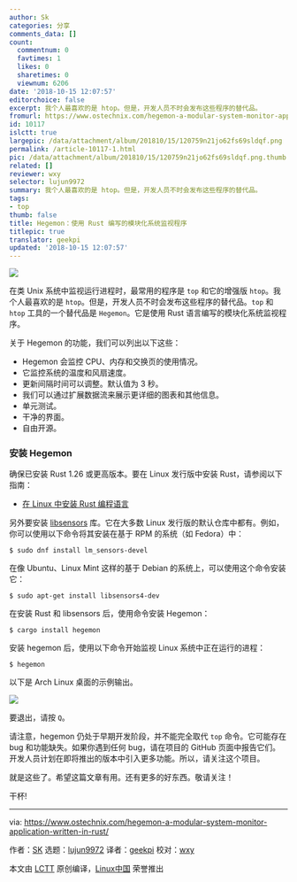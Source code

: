 ```yaml
---
author: Sk
categories: 分享
comments_data: []
count:
  commentnum: 0
  favtimes: 1
  likes: 0
  sharetimes: 0
  viewnum: 6206
date: '2018-10-15 12:07:57'
editorchoice: false
excerpt: 我个人最喜欢的是 htop。但是，开发人员不时会发布这些程序的替代品。
fromurl: https://www.ostechnix.com/hegemon-a-modular-system-monitor-application-written-in-rust/
id: 10117
islctt: true
largepic: /data/attachment/album/201810/15/120759n21jo62fs69sldqf.png
permalink: /article-10117-1.html
pic: /data/attachment/album/201810/15/120759n21jo62fs69sldqf.png.thumb.jpg
related: []
reviewer: wxy
selector: lujun9972
summary: 我个人最喜欢的是 htop。但是，开发人员不时会发布这些程序的替代品。
tags:
- top
thumb: false
title: Hegemon：使用 Rust 编写的模块化系统监视程序
titlepic: true
translator: geekpi
updated: '2018-10-15 12:07:57'
---
```


![](/data/attachment/album/201810/15/120759n21jo62fs69sldqf.png)


在类 Unix 系统中监视运行进程时，最常用的程序是 `top` 和它的增强版 `htop`。我个人最喜欢的是 `htop`。但是，开发人员不时会发布这些程序的替代品。`top` 和 `htop` 工具的一个替代品是 `Hegemon`。它是使用 Rust 语言编写的模块化系统监视程序。


关于 Hegemon 的功能，我们可以列出以下这些：


* Hegemon 会监控 CPU、内存和交换页的使用情况。
* 它监控系统的温度和风扇速度。
* 更新间隔时间可以调整。默认值为 3 秒。
* 我们可以通过扩展数据流来展示更详细的图表和其他信息。
* 单元测试。
* 干净的界面。
* 自由开源。


### 安装 Hegemon


确保已安装 Rust 1.26 或更高版本。要在 Linux 发行版中安装 Rust，请参阅以下指南：


* [在 Linux 中安装 Rust 编程语言](https://www.ostechnix.com/install-rust-programming-language-in-linux/)


另外要安装 [libsensors](https://github.com/lm-sensors/lm-sensors) 库。它在大多数 Linux 发行版的默认仓库中都有。例如，你可以使用以下命令将其安装在基于 RPM 的系统（如 Fedora）中：



```
$ sudo dnf install lm_sensors-devel
```

在像 Ubuntu、Linux Mint 这样的基于 Debian 的系统上，可以使用这个命令安装它：



```
$ sudo apt-get install libsensors4-dev
```

在安装 Rust 和 libsensors 后，使用命令安装 Hegemon：



```
$ cargo install hegemon
```

安装 hegemon 后，使用以下命令开始监视 Linux 系统中正在运行的进程：



```
$ hegemon
```

以下是 Arch Linux 桌面的示例输出。


![](/data/attachment/album/201810/15/120800ik56fafg7zxfomro.gif)


要退出，请按 `Q`。


请注意，hegemon 仍处于早期开发阶段，并不能完全取代 `top` 命令。它可能存在 bug 和功能缺失。如果你遇到任何 bug，请在项目的 GitHub 页面中报告它们。开发人员计划在即将推出的版本中引入更多功能。所以，请关注这个项目。


就是这些了。希望这篇文章有用。还有更多的好东西。敬请关注！


干杯!




---


via: <https://www.ostechnix.com/hegemon-a-modular-system-monitor-application-written-in-rust/>


作者：[SK](https://www.ostechnix.com/author/sk/) 选题：[lujun9972](https://github.com/lujun9972) 译者：[geekpi](https://github.com/geekpi) 校对：[wxy](https://github.com/wxy)


本文由 [LCTT](https://github.com/LCTT/TranslateProject) 原创编译，[Linux中国](https://linux.cn/) 荣誉推出